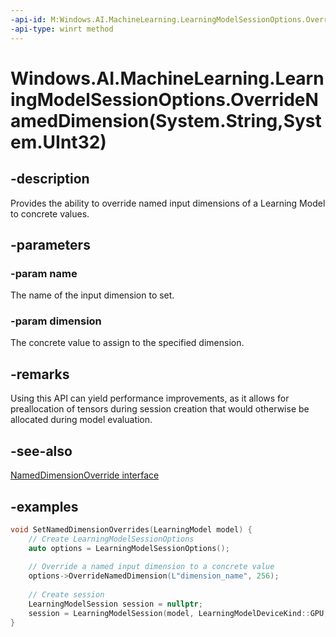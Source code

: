 ```yaml
---
-api-id: M:Windows.AI.MachineLearning.LearningModelSessionOptions.OverrideNamedDimension(System.String,System.UInt32)
-api-type: winrt method
---
```


# Windows.AI.MachineLearning.LearningModelSessionOptions.OverrideNamedDimension(System.String,System.UInt32)

<!--
public void OverrideNamedDimension (string name, uint dimension);
-->


## -description

Provides the ability to override named input dimensions of a Learning Model to concrete values.

## -parameters

### -param name

The name of the input dimension to set.

### -param dimension

The concrete value to assign to the specified dimension.

## -remarks

Using this API can yield performance improvements, as it allows for preallocation of tensors during session creation that would otherwise be allocated during model evaluation.


## -see-also

[NamedDimensionOverride interface]()

## -examples

```cpp
void SetNamedDimensionOverrides(LearningModel model) {
    // Create LearningModelSessionOptions
    auto options = LearningModelSessionOptions();
 
    // Override a named input dimension to a concrete value
    options->OverrideNamedDimension(L"dimension_name", 256);
 
    // Create session
    LearningModelSession session = nullptr;
    session = LearningModelSession(model, LearningModelDeviceKind::GPU, options);
}

```
